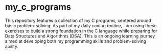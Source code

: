 # my_c_programs
This repository features a collection of my C programs, centered around basic problem-solving. As part of my daily coding routine, I am using these exercises to build a strong foundation in the C language while preparing for Data Structures and Algorithms (DSA). This is an ongoing learning journey aimed at developing both my programming skills and problem-solving ability.
